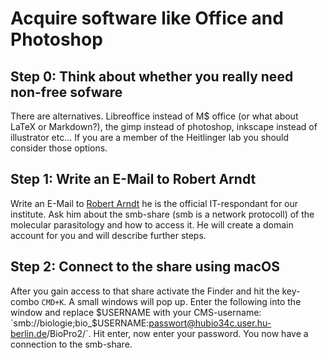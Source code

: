 # Acquire software like Office and Photoshop

## Step 0: Think about whether you really need non-free sofware

There are alternatives. Libreoffice instead of M$ office (or what about LaTeX or Markdown?), the gimp instead of photoshop, inkscape instead of illustrator etc... If you are a member of the Heitlinger lab you should consider those options.

## Step 1: Write an E-Mail to Robert Arndt

Write an E-Mail to [Robert Arndt] he is the official IT-respondant for our institute. Ask him about the smb-share (smb is a network protocoll) of the molecular parasitology and how to access it. He will create a domain account for you and will describe further steps.

## Step 2: Connect to the share using macOS

After you gain access to that share activate the Finder and hit the key-combo `CMD+K`. A small windows will pop up. Enter the following into the window and replace $USERNAME with your CMS-username:
`smb://biologie;bio_$USERNAME:passwort@hubio34c.user.hu-berlin.de/BioPro2/`. Hit enter, now enter your password. You now have a connection to the smb-share.

  [Robert Arndt]: mailto:robert.arndt@rz.hu-berlin.de
